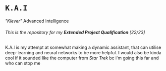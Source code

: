 # `K.A.I`
*"Klever"* Advanced Intelligence

###### This is the repository for my ***Extended Project Qualification*** [22/23]

K.A.I is my attempt at somewhat making a dynamic assistant, that can utilise deep-learning and neural networks to be more helpful. I would also be kinda cool if it sounded like the computer from *Star Trek* bc i'm going this far and who can stop me


